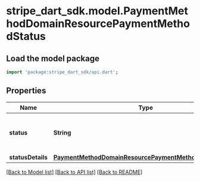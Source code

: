 # stripe_dart_sdk.model.PaymentMethodDomainResourcePaymentMethodStatus

## Load the model package
```dart
import 'package:stripe_dart_sdk/api.dart';
```

## Properties
Name | Type | Description | Notes
------------ | ------------- | ------------- | -------------
**status** | **String** | The status of the payment method on the domain. | 
**statusDetails** | [**PaymentMethodDomainResourcePaymentMethodStatusDetails**](PaymentMethodDomainResourcePaymentMethodStatusDetails.md) |  | [optional] 

[[Back to Model list]](../README.md#documentation-for-models) [[Back to API list]](../README.md#documentation-for-api-endpoints) [[Back to README]](../README.md)


